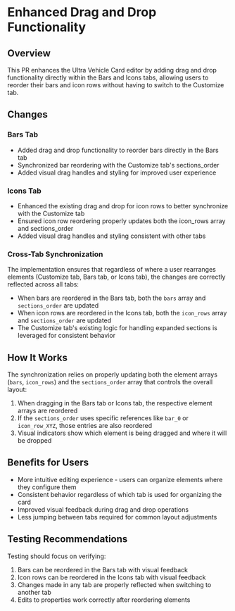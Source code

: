 # Enhanced Drag and Drop Functionality

## Overview

This PR enhances the Ultra Vehicle Card editor by adding drag and drop functionality directly within the Bars and Icons tabs, allowing users to reorder their bars and icon rows without having to switch to the Customize tab.

## Changes

### Bars Tab

- Added drag and drop functionality to reorder bars directly in the Bars tab
- Synchronized bar reordering with the Customize tab's sections_order
- Added visual drag handles and styling for improved user experience

### Icons Tab

- Enhanced the existing drag and drop for icon rows to better synchronize with the Customize tab
- Ensured icon row reordering properly updates both the icon_rows array and sections_order
- Added visual drag handles and styling consistent with other tabs

### Cross-Tab Synchronization

The implementation ensures that regardless of where a user rearranges elements (Customize tab, Bars tab, or Icons tab), the changes are correctly reflected across all tabs:

- When bars are reordered in the Bars tab, both the `bars` array and `sections_order` are updated
- When icon rows are reordered in the Icons tab, both the `icon_rows` array and `sections_order` are updated
- The Customize tab's existing logic for handling expanded sections is leveraged for consistent behavior

## How It Works

The synchronization relies on properly updating both the element arrays (`bars`, `icon_rows`) and the `sections_order` array that controls the overall layout:

1. When dragging in the Bars tab or Icons tab, the respective element arrays are reordered
2. If the `sections_order` uses specific references like `bar_0` or `icon_row_XYZ`, those entries are also reordered
3. Visual indicators show which element is being dragged and where it will be dropped

## Benefits for Users

- More intuitive editing experience - users can organize elements where they configure them
- Consistent behavior regardless of which tab is used for organizing the card
- Improved visual feedback during drag and drop operations
- Less jumping between tabs required for common layout adjustments

## Testing Recommendations

Testing should focus on verifying:

1. Bars can be reordered in the Bars tab with visual feedback
2. Icon rows can be reordered in the Icons tab with visual feedback
3. Changes made in any tab are properly reflected when switching to another tab
4. Edits to properties work correctly after reordering elements
